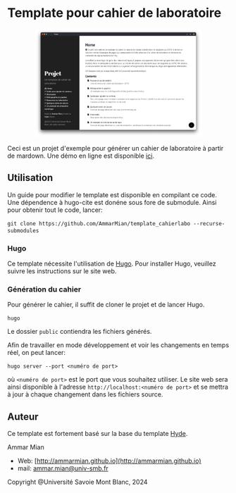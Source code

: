 # Template pour cahier de laboratoire

<div style="text-align: center">
    <img src="static/screenshot.png" alt="screenshot" width="75%"/>
</div>

Ceci est un projet d'exemple pour générer un cahier de laboratoire à partir de mardown. Une démo en ligne est disponible [ici](https://ammarmian.github.io/template_cahierlabo/).


## Utilisation

Un guide pour modifier le template est disponible en compilant ce code. Une dépendence à hugo-cite est donéne sous fore de submodule. Ainsi pour obtenir tout le code, lancer:

```console
git clone https://github.com/AmmarMian/template_cahierlabo --recurse-submodules
```

### Hugo

Ce template nécessite l'utilisation de [Hugo](https://gohugo.io/). Pour installer Hugo, veuillez suivre les instructions sur le site web.

### Génération du cahier

Pour générer le cahier, il suffit de cloner le projet et de lancer Hugo.
```console
hugo
```
Le dossier `public` contiendra les fichiers générés.

Afin de travailler en mode développement et voir les changements en temps réel, on peut lancer:
```console
hugo server --port <numéro de port>
```
où `<numéro de port>` est le port que vous souhaitez utiliser. Le site web sera ainsi disponible à l'adresse `http://localhost:<numéro de port>` et se mettra à jour à chaque changement dans les fichiers source.


## Auteur

Ce template est fortement basé sur la base du template [Hyde](https://github.com/spf13/hyde).

Ammar Mian
* Web: [http://ammarmian.github.io](http://ammarmian.github.io)
* mail: [ammar.mian@univ-smb.fr](mailto:ammar.mian@univ-smb.fr)

Copyright @Université Savoie Mont Blanc, 2024

